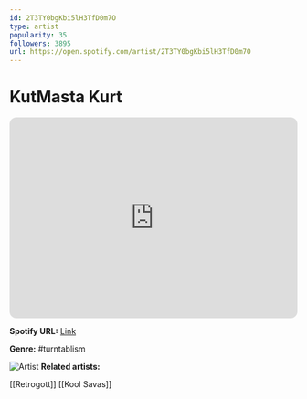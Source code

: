 ```yaml
---
id: 2T3TY0bgKbi5lH3TfD0m7O
type: artist
popularity: 35
followers: 3895
url: https://open.spotify.com/artist/2T3TY0bgKbi5lH3TfD0m7O
---
```

# KutMasta Kurt

<iframe style="border-radius:12px" src="https://open.spotify.com/embed/artist/2T3TY0bgKbi5lH3TfD0m7O" width="100%" height="352" frameBorder="0" allowfullscreen="" allow="autoplay; clipboard-write; encrypted-media; fullscreen; picture-in-picture" loading="lazy"></iframe>

**Spotify URL:** [Link](https://open.spotify.com/artist/2T3TY0bgKbi5lH3TfD0m7O)

**Genre:**  #turntablism

![Artist](https://i.scdn.co/image/ab67616d0000b273f9f8a91c4c143473f15c4d95)
**Related artists:**

[[Retrogott]]
[[Kool Savas]]
